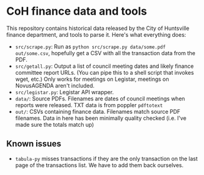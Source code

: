 # CoH finance data and tools

This repository contains historical data released by the City of Huntsville finance department, and tools to parse it. Here's what everything does:

* `src/scrape.py`: Run as `python src/scrape.py data/some.pdf out/some.csv`, hopefully get a CSV with all the transaction data from the PDF.
* `src/getall.py`: Output a list of council meeting dates and likely finance committee report URLs. (You can pipe this to a shell script that invokes wget, etc.) Only works for meetings on Legistar, meetings on NovusAGENDA aren't included.
* `src/legistar.py`: Legistar API wrapper.
* `data/`: Source PDFs. Filenames are dates of council meetings when reports were released. TXT data is from poppler `pdftotext`
* `out/`: CSVs containing finance data. Filenames match source PDF filenames. Data in here has been minimally quality checked (i.e. I've made sure the totals match up)

## Known issues

* `tabula-py` misses transactions if they are the only transaction on the last page of the transactions list. We have to add them back ourselves.
